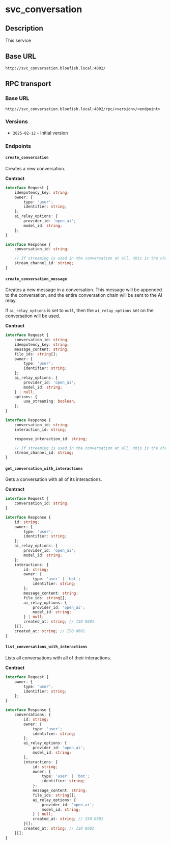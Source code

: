 # svc_conversation

## Description

This service

## Base URL

`http://svc_conversation.bloefish.local:4002/`

## RPC transport

### Base URL

`http://svc_conversation.bloefish.local:4002/rpc/<version>/<endpoint>`

### Versions

- `2025-02-12` - Initial version

### Endpoints

#### `create_conversation`

Creates a new conversation.

**Contract**

```typescript
interface Request {
	idempotency_key: string;
	owner: {
		type: 'user';
		identifier: string;
	};
	ai_relay_options: {
		provider_id: 'open_ai';
		model_id: string;
	};
}

interface Response {
	conversation_id: string;

	// If streaming is used in the conversation at all, this is the channel the messages will be attached to.
	stream_channel_id: string;
}
```

#### `create_conversation_message`

Creates a new message in a conversation. This message will be appended to the conversation, and the entire conversation chain will be sent to the AI relay.

If `ai_relay_options` is set to `null`, then the `ai_relay_options` set on the conversation will be used.

**Contract**

```typescript
interface Request {
	conversation_id: string;
	idempotency_key: string;
	message_content: string;
	file_ids: string[];
	owner: {
		type: 'user';
		identifier: string;
	};
	ai_relay_options: {
		provider_id: 'open_ai';
		model_id: string;
	} | null;
	options: {
		use_streaming: boolean;
	};
}

interface Response {
	conversation_id: string;
	interaction_id: string;

	response_interaction_id: string;

	// If streaming is used in the conversation at all, this is the channel the messages will be attached to.
	stream_channel_id: string;
}
```

#### `get_conversation_with_interactions`

Gets a conversation with all of its interactions.

**Contract**

```typescript
interface Request {
	conversation_id: string;
}

interface Response {
	id: string;
	owner: {
		type: 'user';
		identifier: string;
	};
	ai_relay_options: {
		provider_id: 'open_ai';
		model_id: string;
	};
	interactions: {
		id: string;
		owner: {
			type: 'user' | 'bot';
			identifier: string;
		};
		message_content: string;
		file_ids: string[];
		ai_relay_options: {
			provider_id: 'open_ai';
			model_id: string;
		} | null;
		created_at: string; // ISO 8601
	}[];
	created_at: string; // ISO 8601
}
```

#### `list_conversations_with_interactions`

Lists all conversations with all of their interactions.

**Contract**

```typescript
interface Request {
	owner: {
		type: 'user';
		identifier: string;
	};
}

interface Response {
	conversations: {
		id: string;
		owner: {
			type: 'user';
			identifier: string;
		};
		ai_relay_options: {
			provider_id: 'open_ai';
			model_id: string;
		};
		interactions: {
			id: string;
			owner: {
				type: 'user' | 'bot';
				identifier: string;
			};
			message_content: string;
			file_ids: string[];
			ai_relay_options: {
				provider_id: 'open_ai';
				model_id: string;
			} | null;
			created_at: string; // ISO 8601
		}[];
		created_at: string; // ISO 8601
	}[];
}
```
